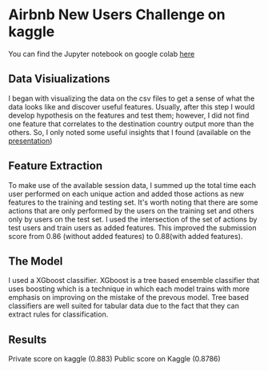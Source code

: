 # Airbnb New Users Challenge on kaggle
You can find the Jupyter notebook on google colab [here](https://colab.research.google.com/drive/1H6mTaO9bERyjZSp9yzfIQcnm3J6mySlA?usp=sharing)
## Data Visiualizations
I began with visualizing the data on the csv files to get a sense of what the data looks like and discover useful features. Usually, after this step I would develop hypothesis on the features and test them; however, I did not find one feature that correlates to the destination country output more than the others. So, I only noted some useful insights that I found (available on the [presentation](https://docs.google.com/presentation/d/1AJm09x3saScGr_yw8N0qMDjO262uK-gOh8hJz6AhS80/edit?usp=sharing))
## Feature Extraction
To make use of the available session data, I summed up the total time each user performed on each unique action and added those actions as new features to the training and testing set. It's worth noting that there are some actions that are only performed by the users on the training set and others only by users on the test set. I used the intersection of the set of actions by test users and train users as added features. This improved the submission score from 0.86 (without added features) to 0.88(with added features).
## The Model
I used a XGboost classifier. XGboost is a tree based ensemble classifier that uses boosting which is a technique in which each model trains with more emphasis on improving on the mistake of the prevous model. Tree based classifiers are well suited for tabular data due to the fact that they can extract rules for classification. 
## Results
Private score on kaggle (0.883)
Public score on Kaggle (0.8786)
